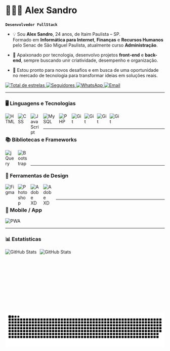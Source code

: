# 👩🏻‍💻 Alex Sandro

**`Desenvolvedor FullStack`**

- 💡 Sou **Alex Sandro**, 24 anos, de Itaim Paulista – SP.  
  Formado em **Informática para Internet**, **Finanças** e **Recursos Humanos** pelo Senac de São Miguel Paulista, atualmente curso **Administração**.  

- 🚀 Apaixonado por tecnologia, desenvolvo projetos **front-end** e **back-end**, sempre buscando unir criatividade, desempenho e organização.  

- 🎯 Estou pronto para novos desafios e em busca de uma oportunidade no mercado de tecnologia para transformar ideias em soluções reais.  
  

<p align="left">
    <a href="https://github.com/Alexqwe21?tab=repositories&sort=stargazers">
        <img 
            alt="Total de estrelas" 
            title="Total de estrelas GitHub" 
            src="https://custom-icon-badges.demolab.com/github/stars/Alexqwe21?color=55960c&style=for-the-badge&labelColor=488207&logo=star&label=Estrelas"
        />
    </a>
    <a href="https://github.com/Alexqwe21?tab=followers">
        <img 
            alt="Seguidores" 
            title="Me siga no GitHub" 
            src="https://custom-icon-badges.demolab.com/github/followers/Alexqwe21?color=236ad3&labelColor=1155ba&style=for-the-badge&logo=github&label=Seguidores&logoColor=white"
        />
    </a>
    <a href="https://wa.me/5511968812993" target="_blank">
        <img 
            alt="WhatsApp" 
            title="Fale comigo no WhatsApp" 
            src="https://img.shields.io/badge/WhatsApp-(11)%2096881--2993-green?style=for-the-badge&logo=whatsapp&logoColor=white"
        />
    </a>
    <a href="mailto:desenvolvedorweb21@gmail.com">
        <img 
            alt="Email" 
            title="Me envie um e-mail" 
            src="https://img.shields.io/badge/Email-desenvolvedorweb21%40gmail.com-red?style=for-the-badge&logo=gmail&logoColor=white"
        />
    </a>
</p>

---

### 🖥️ Linguagens e Tecnologias

<img align="left" alt="HTML" title="HTML" width="30px" style="padding-right: 10px;" src="https://cdn.jsdelivr.net/gh/devicons/devicon@latest/icons/html5/html5-original.svg" />
<img align="left" alt="CSS" title="CSS" width="30px" style="padding-right: 10px;" src="https://cdn.jsdelivr.net/gh/devicons/devicon@latest/icons/css3/css3-original.svg" />
<img align="left" alt="JavaScript" title="JavaScript" width="30px" style="padding-right: 10px;" src="https://cdn.jsdelivr.net/gh/devicons/devicon@latest/icons/javascript/javascript-original.svg" />
<img align="left" alt="MySQL" title="MySQL" width="40px" style="padding-right: 10px;" src="https://cdn.jsdelivr.net/gh/devicons/devicon@latest/icons/mysql/mysql-original.svg"/>
<img align="left" alt="PHP" title="PHP" width="30px" style="padding-right: 10px;" src="https://cdn.jsdelivr.net/gh/devicons/devicon@latest/icons/php/php-original.svg" />
<img align="left" alt="Git" title="Git" width="30px" style="padding-right: 10px;" src="https://cdn.jsdelivr.net/gh/devicons/devicon@latest/icons/git/git-original.svg" />
<img align="left" alt="Git" title="Git" width="30px" style="padding-right: 10px;" src="https://cdn.jsdelivr.net/gh/devicons/devicon@latest/icons/wordpress/wordpress-plain.svg" />
<img align="left" alt="Git" title="Git" width="30px" style="padding-right: 10px;" src="https://cdn.jsdelivr.net/gh/devicons/devicon@latest/icons/woocommerce/woocommerce-original.svg"/>
<img align="left" alt="Git" title="Git" width="30px" style="padding-right: 10px;" src="https://cdn.jsdelivr.net/gh/devicons/devicon@latest/icons/sass/sass-original.svg" />


<br/>
<br/>

---

### 📚 Bibliotecas e Frameworks

<img align="left" alt="jQuery" title="jQuery" width="30px" style="padding-right: 10px;" src="https://cdn.jsdelivr.net/gh/devicons/devicon@latest/icons/jquery/jquery-original.svg" />
<img align="left" alt="Bootstrap" title="Bootstrap" width="30px" style="padding-right: 10px;" src="https://cdn.jsdelivr.net/gh/devicons/devicon@latest/icons/bootstrap/bootstrap-original.svg" />


<br/><br/>

---

### 🎨 Ferramentas de Design

<img align="left" alt="Figma" title="Figma" width="30px" style="padding-right: 10px;" src="https://cdn.jsdelivr.net/gh/devicons/devicon@latest/icons/figma/figma-original.svg"/>
<img align="left" alt="Photoshop" title="Photoshop" width="30px" style="padding-right: 10px;" src="https://cdn.jsdelivr.net/gh/devicons/devicon@latest/icons/photoshop/photoshop-original.svg"/>
<img align="left" alt="Adobe XD" title="Adobe XD" width="30px" style="padding-right: 10px;" src="https://cdn.jsdelivr.net/gh/devicons/devicon@latest/icons/xd/xd-original.svg"/>

<img align="left" alt="Adobe XD" title="Adobe XD" width="30px" style="padding-right: 10px;"  src="https://cdn.jsdelivr.net/gh/devicons/devicon@latest/icons/canva/canva-original.svg" />

<br/><br/>

---

 ### 📱 Mobile / App
  ![PWA](https://img.shields.io/badge/PWA-5A0FC8?style=for-the-badge&logo=pwa&logoColor=white)


---

### 📊 Estatísticas


<p>
  <img 
    align="left" 
    alt="GitHub Stats" 
    height="200" 
    style="padding-right: 10px;" 
    src="https://github-readme-stats.vercel.app/api?username=Alexqwe21&show_icons=true&theme=merko&include_all_commits=true&locale=pt-br" 
    />



<img 
      align="left" 
      alt="GitHub Stats" 
      height="200" 
      src="https://github-readme-stats.vercel.app/api/top-langs/?username=Alexqwe21&theme=merko&layout=compact&custom_title=Tecnologias&langs_count=9" 
  />
  

</p>



<div align="center">
  <picture>
    <source media="(prefers-color-scheme: dark)" srcset="https://raw.githubusercontent.com/platane/platane/output/github-contribution-grid-snake-dark.svg">
    <source media="(prefers-color-scheme: light)" srcset="https://raw.githubusercontent.com/platane/platane/output/github-contribution-grid-snake.svg">
    <img alt="github contribution grid snake animation" src="https://raw.githubusercontent.com/platane/platane/output/github-contribution-grid-snake.svg">
  </picture>
</div>

